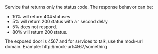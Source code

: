 Service that returns only the status code. The response behavior can be:
- 10% will return 404 statuses
- 5% will return 200 status with a 1 second delay
- 5% does not respond.
- 80% will return 200 status.

The exposed door is 4567 and for services to talk, use the mock-url domain.
Example: http://mock-url:4567/something
